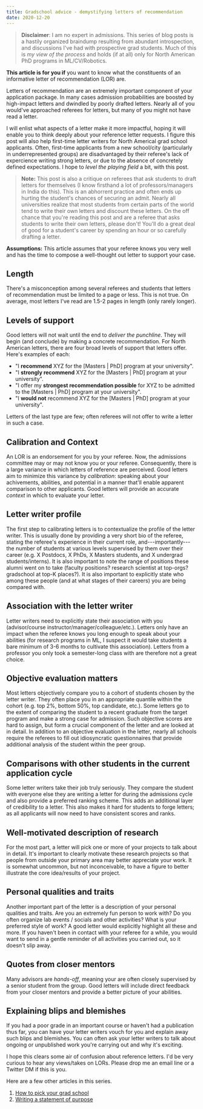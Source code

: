 ```yaml
---
title: Gradschool advice - demystifying letters of recommendation
date: 2020-12-20
---
```



> **Disclaimer**: I am no expert in admissions. This series of blog posts is a hastily organized braindump resulting from abundant introspection, and discussions I've had with prospective grad students. Much of this is _my view of the process_ and holds (if at all) only for North American PhD programs in ML/CV/Robotics.


**This article is for you if** you want to know what the constituents of an informative letter of recommendation (LOR) are.


Letters of recommendation are an extremely important component of your application package. In many cases admission probabilities are boosted by high-impact letters and dwindled by poorly drafted letters. Nearly all of you would've approached referees for letters, but many of you might not have read a letter.

I will enlist what aspects of a letter make it more impactful, hoping it will enable you to think deeply about your reference letter requests. I figure this post will also help first-time letter writers for North Americal grad school applicants. Often, first-time applicants from a new school/city (particularly in underrepresented groups) are disadvantaged by their referee's lack of expercience writing strong letters, or due to the absence of concretely defined expectations. I hope to *level the playing field* a bit, with this post.


> **Note:** This post is also a critique on referees that ask students to draft letters for themselves (I know firsthand a lot of professors/managers in India do this). This is an abhorrent practice and often ends up hurting the student's chances of securing an admit. Nearly all universities realize that most students from certain parts of the world tend to write their own letters and discount these letters. On the off chance that you're reading this post and are a referee that asks students to write their own letters, please don't! You'll do a great deal of good for a student's career by spending an hour or so carefully drafting a letter.


**Assumptions:** This article assumes that your referee knows you very well and has the time to compose a well-thought out letter to support your case.


## Length

There's a misconception among several referees and students that letters of recommendation must be limited to a page or less. This is not true. On average, most letters I've read are 1.5-2 pages in length (only rarely longer).


## Levels of support

Good letters will not wait until the end to *deliver the punchline*. They will begin (and conclude) by making a concrete recommendation. For North American letters, there are four broad levels of support that letters offer. Here's examples of each:
* "I **recommend** XYZ for the [Masters | PhD] program at your university".
* "I **strongly recommend** XYZ for the [Masters | PhD] program at your university".
* "I offer my **strongest recommendation possible** for XYZ to be admitted to the [Masters | PhD] program at your university".
* "I **would not** recommend XYZ for the [Masters | PhD] program at your university".

Letters of the last type are few; often referees will not offer to write a letter in such a case.


## Calibration and Context

An LOR is an endorsement for you by your referee. Now, the admissions committee may or may not know you or your referee. Consequently, there is a large variance in which letters of reference are perceived. Good letters aim to minimize this variance by *calibration*: speaking about your achivements, abilities, and potential in a manner that'll enable apparent comparison to other applicants. Good letters will provide an accurate *context* in which to evaluate your letter.

<!-- (someone the admissions committee presumably doesn't know), by your referee (who the admissions committee may/may not know). In most cases, the committe relies on letters to provide enough information to warrant choosing a mediocre-ranked student at a top school/group over a top student at a lesser known school or vice versa. Good letters are thus well *calibrated*; they have to speak about your achievements, qualities, and capabilities in a manner that'll enable comparison to other applicants. An important step towards calibrating letters is to provide the *context* that informs your letter. This context involves explicitly stating the group of students you are being compared to (e.g. all students in your current program, all students graduating from your school in the last 10 years). -->


## Letter writer profile

The first step to calibrating letters is to contextualize the profile of the letter writer. This is usually done by providing a very short bio of the referee, stating the referee's experience in their current role, and---importantly---the number of students at various levels supervised by them over their career (e.g. X Postdocs, X PhDs, X Masters students, and X undergrad students/interns). It is also important to note the range of positions these alumni went on to take (faculty positions? research scientist at top-orgs? gradschool at top-K places?). It is also important to explicitly state who among these people (and at what stages of their careers) you are being compared with.


## Association with the letter writer

Letter writers need to explicitly state their association with you (advisor/course instructor/manager/colleague/etc.). Letters only have an impact when the referee knows you long enough to speak about your abilities (for research programs in ML, I suspect it would take students a bare minimum of 3-6 months to cultivate this association). Letters from a professor you only took a semester-long class with are therefore not a great choice.


## Objective evaluation matters

Most letters objectively compare you to a cohort of students chosen by the letter writer. They often place you in an appropriate quantile within the cohort (e.g. top 2%, bottom 50%, top candidate, etc.). Some letters go to the extent of comparing the student to a recent graduate from the target program and make a strong case for admission. Such objective scores are hard to assign, but form a crucial component of the letter and are looked at in detail. In addition to an objective evaluation in the letter, nearly all schools require the referees to fill out idiosyncratic questionnaires that provide additional analysis of the student within the peer group.


## Comparisons with other students in the current application cycle

Some letter writers take their job truly seriously. They compare the student with everyone else they are writing a letter for during the admissions cycle and also provide a preferred ranking scheme. This adds an additional layer of credibility to a letter. This also makes it hard for students to forge letters; as all applicants will now need to have consistent scores and ranks.


## Well-motivated description of research

For the most part, a letter will pick one or more of your projects to talk about in detail. It's important to clearly motivate these research projects so that people from outside your primary area may better appreciate your work. It is somewhat uncommon, but not inconceivable, to have a figure to better illustrate the core idea/results of your project.


<!-- ## Why would the student be successful in the program?

A good letter will also state why the referee expects the student to be successful in the program they're applying to. This can be done by drawing a close parallel with a recent graduate from that programme or by describing your academic potential and your grit/determination. -->


## Personal qualities and traits

Another important part of the letter is a description of your personal qualities and traits. Are you an extremely fun person to work with? Do you often organize lab events / socials and other activities? What is your preferred style of work? A good letter would explicitly highlight all these and more. If you haven't been in contact with your referee for a while, you would want to send in a gentle reminder of all activities you carried out, so it doesn't slip away.


## Quotes from closer mentors

Many advisors are *hands-off*, meaning your are often closely supervised by a senior student from the group. Good letters will include direct feedback from your closer mentors and provide a better picture of your abilities.


## Explaining blips and blemishes

If you had a poor grade in an important course or haven't had a publication thus far, you can have your letter writers vouch for you and explain away such blips and blemishes. You can often ask your letter writers to talk about ongoing or unpublished work you're carrying out and why it's exciting.


I hope this clears some air of confusion about reference letters. I'd be very curious to hear any views/takes on LORs. Please drop me an email line or a Twitter DM if this is you.

Here are a few other articles in this series.

1. [How to pick your grad school](http://krrish94.github.io/blog/gradschool-pick-school/)
2. [Writing a statement of purpose](http://krrish94.github.io/blog/gradschool-sop/)

